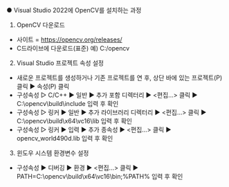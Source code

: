 ● Visual Studio 2022에 OpenCV를 설치하는 과정

1. OpenCV 다운로드 
- 사이트 = https://opencv.org/releases/
- C드라이브에 다운로드(표준) 예) C:/opencv

2. Visual Studio 프로젝트 속성 설정
- 새로운 프로젝트를 생성하거나 기존 프로젝트를 연 후, 상단 바에 있는 프로젝트(P) 클릭 ▶ 속성(P) 클릭
- 구성속성 ▷ C/C++ ▶ 일반 ▶ 추가 포함 디렉터리 ▶ <편집...> 클릭 ▶ C:\opencv\build\include 입력 후 확인
- 구성속성 ▷ 링커 ▶ 일반 ▶ 추가 라이브러리 디렉터리 ▶ <편집...> 클릭 ▶ C:\opencv\build\x64\vc16\lib 입력 후 확인
- 구성속성 ▷ 링커 ▶ 입력 ▶ 추가 종속성 ▶ <편집...> 클릭 ▶ opencv_world490d.lib 입력 후 확인

3. 윈도우 시스템 환경변수 설정
- 구성속성 ▶ 디버깅 ▶ 환경 ▶ <편집...> 클릭 ▶ PATH=C:\opencv\build\x64\vc16\bin;%PATH% 입력 후 확인
